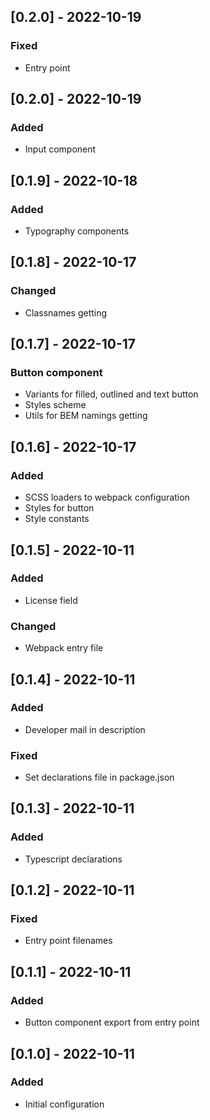 ## [0.2.0] - 2022-10-19

### Fixed

-   Entry point

## [0.2.0] - 2022-10-19

### Added

-   Input component

## [0.1.9] - 2022-10-18

### Added

-   Typography components

## [0.1.8] - 2022-10-17

### Changed

-   Classnames getting

## [0.1.7] - 2022-10-17

### Button component

-   Variants for filled, outlined and text button
-   Styles scheme
-   Utils for BEM namings getting

## [0.1.6] - 2022-10-17

### Added

-   SCSS loaders to webpack configuration
-   Styles for button
-   Style constants

## [0.1.5] - 2022-10-11

### Added

-   License field

### Changed

-   Webpack entry file

## [0.1.4] - 2022-10-11

### Added

-   Developer mail in description

### Fixed

-   Set declarations file in package.json

## [0.1.3] - 2022-10-11

### Added

-   Typescript declarations

## [0.1.2] - 2022-10-11

### Fixed

-   Entry point filenames

## [0.1.1] - 2022-10-11

### Added

-   Button component export from entry point

## [0.1.0] - 2022-10-11

### Added

-   Initial configuration
